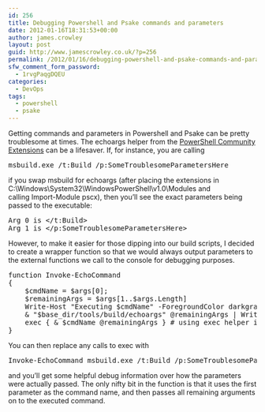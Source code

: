 ```yaml
---
id: 256
title: Debugging Powershell and Psake commands and parameters
date: 2012-01-16T18:31:53+00:00
author: james.crowley
layout: post
guid: http://www.jamescrowley.co.uk/?p=256
permalink: /2012/01/16/debugging-powershell-and-psake-commands-and-parameters/
sfw_comment_form_password:
  - 1rvgPaqgDQEU
categories:
  - DevOps
tags:
  - powershell
  - psake
---
```

Getting commands and parameters in Powershell and Psake can be pretty troublesome at times. The echoargs helper from the [PowerShell Community Extensions](http://pscx.codeplex.com/) can be a lifesaver. If, for instance, you are calling

<pre>msbuild.exe /t:Build /p:SomeTroublesomeParametersHere</pre>

if you swap msbuild for echoargs (after placing the extensions in C:\Windows\System32\WindowsPowerShell\v1.0\Modules and calling Import-Module pscx), then you&#8217;ll see the exact parameters being passed to the executable:

<pre>Arg 0 is &lt;/t:Build&gt;
Arg 1 is &lt;/p:SomeTroublesomeParametersHere&gt;</pre>

However, to make it easier for those dipping into our build scripts, I decided to create a wrapper function so that we would always output parameters to the external functions we call to the console for debugging purposes.

<pre>function Invoke-EchoCommand
{
    $cmdName = $args[0];
    $remainingArgs = $args[1..$args.Length]
    Write-Host "Executing $cmdName" -ForegroundColor darkgray
    & "$base_dir/tools/build/echoargs" @remainingArgs | Write-Host -ForegroundColor darkgray
    exec { & $cmdName @remainingArgs } # using exec helper in PSake
}</pre>

You can then replace any calls to exec with

<pre>Invoke-EchoCommand msbuild.exe /t:Build /p:SomeTroublesomeParametersHere</pre>

and you&#8217;ll get some helpful debug information over how the parameters were actually passed. The only nifty bit in the function is that it uses the first parameter as the command name, and then passes all remaining arguments on to the executed command.